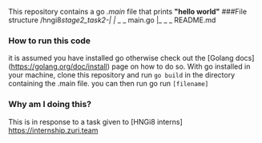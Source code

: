 This repository contains a go _.main_ file that prints **"hello world"**
###File structure
/hngi8*stage2_task2-|
|* \_ _ main.go
|_ \_ \_ README.md

### How to run this code

it is assumed you have installed go otherwise check out the [Golang docs] (https://golang.org/doc/install) page on how to do so.
With go installed in your machine, clone this repository and run `go build` in the directory containing the .main file. you can then run go run `[filename]`

### Why am I doing this?

This is in response to a task given to [HNGi8 interns] https://internship.zuri.team
